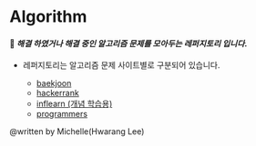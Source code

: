 # Algorithm

#### :punch: _해결 하였거나 해결 중인 알고리즘 문제를 모아두는 레퍼지토리 입니다_.

- 레퍼지토리는 알고리즘 문제 사이트별로 구분되어 있습니다.

  - [baekjoon](https://www.acmicpc.net/)
  - [hackerrank](https://www.hackerrank.com)
  - [inflearn (개념 학습용)](https://www.inflearn.com/)
  - [programmers](https://programmers.co.kr/)

@written by Michelle(Hwarang Lee)
